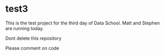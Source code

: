 # test3
This is the test project for the third day of Data School.
Matt and Stephen are running today.

Dont delete this repository

Please comment on code 
